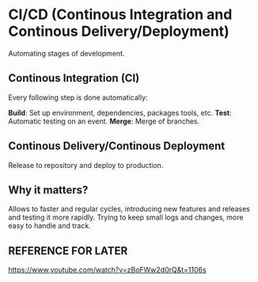 # CI/CD (Continous Integration and Continous Delivery/Deployment)

Automating stages of development.

## Continous Integration (CI)

Every following step is done automatically:

__Build__: Set up environment, dependencies, packages tools, etc.
__Test__: Automatic testing on an event.
__Merge__: Merge of branches.

## Continous Delivery/Continous Deployment

Release to repository and deploy to production.

## Why it matters?

Allows to faster and regular cycles, introducing new features and releases and testing it more rapidly. Trying to keep small logs and changes, more easy to handle and track.

## REFERENCE FOR LATER

https://www.youtube.com/watch?v=zBoFWw2d0rQ&t=1106s